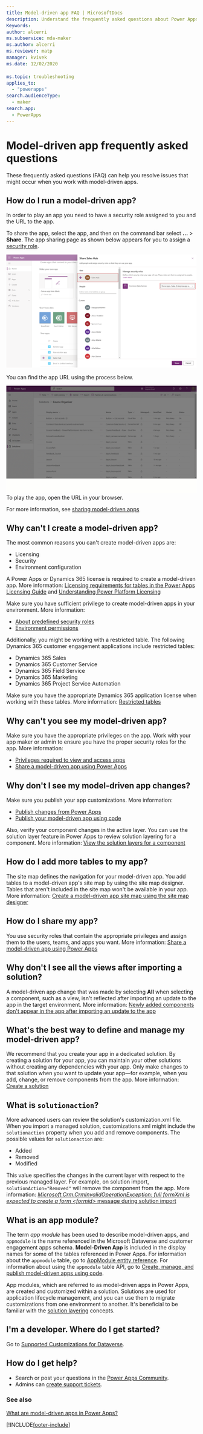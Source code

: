 ```yaml
---
title: Model-driven app FAQ | MicrosoftDocs
description: Understand the frequently asked questions about Power Apps model-driven apps
Keywords: 
author: alcerri
ms.subservice: mda-maker
ms.author: alcerri
ms.reviewer: matp
manager: kvivek
ms.date: 12/02/2020

ms.topic: troubleshooting
applies_to: 
  - "powerapps"
search.audienceType: 
  - maker
search.app: 
  - PowerApps
---
```

# Model-driven app frequently asked questions

These frequently asked questions (FAQ) can help you resolve issues that might occur when you work with model-driven apps.

## How do I run a model-driven app?

In order to play an app you need to have a security role assigned to you and the URL to the app.

To share the app, select the app, and then on the command bar select **...** > **Share**. The app sharing page as shown below appears for you to assign a [security role](../model-driven-apps/model-driven-app-glossary.md#security-role).

!["Sharing a model driven app"](media/share-model-driven-app/share-app.png "Sharing a model driven app")

You can find the app URL using the process below.

!["Acquiring the link for a model-driven app"](media/share-model-driven-app/app-designer-copy-web-url-process.gif "Acquiring the link for a model-driven app")
To play the app, open the URL in your browser.

For more information, see [sharing model-driven apps](share-model-driven-app.md)

## Why can't I create a model-driven app?

The most common reasons you can't create model-driven apps are:

* Licensing
* Security
* Environment configuration

A Power Apps or Dynamics 365 license is required to create a model-driven app. More information: [Licensing requirements for tables in the Power Apps Licensing Guide](https://go.microsoft.com/fwlink/p/?linkid=2085130) and [Understanding Power Platform Licensing](/microsoft-365/community/powerplatformlicensingforcitizendeveloper)

Make sure you have sufficient privilege to create model-driven apps in your environment. More information:

* [About predefined security roles](share-model-driven-app.md#about-predefined-security-roles)
* [Environment permissions](/power-platform/admin/environments-overview#environment-permissions)

Additionally, you might be working with a restricted table. The following Dynamics 365 customer engagement applications include restricted tables:

* Dynamics 365 Sales
* Dynamics 365 Customer Service
* Dynamics 365 Field Service
* Dynamics 365 Marketing
* Dynamics 365 Project Service Automation

Make sure you have the appropriate Dynamics 365 application license when working with these tables. More information: [Restricted tables](../data-platform/data-platform-entity-licenses.md#restricted-tables)

## Why can't you see my model-driven app?

Make sure you have the appropriate privileges on the app. Work with your app maker or admin to ensure you have the proper security roles for the app.
More information:

* [Privileges required to view and access apps](app-visibility-privileges.md)
* [Share a model-driven app using Power Apps](share-model-driven-app.md)

## Why don't I see my model-driven app changes?

Make sure you publish your app customizations. More information:

* [Publish changes from Power Apps](../data-platform/create-solution.md#publish-changes)
* [Publish your model-driven app using code](../../developer/model-driven-apps/create-manage-model-driven-apps-using-code.md#publish-your-model-driven-app)

Also, verify your component changes in the active layer. You can use the solution layer feature in Power Apps to review solution layering for a component. More information: [View the solution layers for a component](../data-platform/solution-layers.md#view-the-solution-layers-for-a-component)

## How do I add more tables to my app?

The site map defines the navigation for your model-driven app. You add tables to a model-driven app's site map by using the site map designer. Tables that aren't included in the site map won't be available in your app. More information: [Create a model-driven app site map using the site map designer](create-site-map-app.md)

## How do I share my app?

You use security roles that contain the appropriate privileges and assign them to the users, teams, and apps you want. More information: [Share a model-driven app using Power Apps](share-model-driven-app.md)

## Why don't I see all the views after importing a solution?

A model-driven app change that was made by selecting **All** when selecting a component, such as a view, isn't reflected after importing an update to the app in the target environment. More information: [Newly added components don't appear in the app after importing an update to the app](../data-platform/import-update-export-solutions.md#newly-added-components-dont-appear-in-the-app-after-importing-an-update-to-the-app)

## What's the best way to define and manage my model-driven app?

We recommend that you create your app in a dedicated solution. By creating a solution for your app, you can maintain your other solutions without creating any dependencies with your app. Only make changes to that solution when you want to update your app&mdash;for example, when you add, change, or remove components from the app. More information: [Create a solution](../data-platform/create-solution.md)

## What is `solutionaction`?

More advanced users can review the solution's customization.xml file. When you import a managed solution, customizations.xml might include the `solutionaction` property when you add and remove components. The possible values for `solutionaction` are:

* Added
* Removed
* Modified

This value specifies the changes in the current layer with respect to the previous managed layer. For example, on solution import, `solutionAction="Removed"` will remove the component from the app. More information: [*Microsoft.Crm.CrmInvalidOperationException: full formXml is expected to create a form &lt;formid&gt;* message during solution import](../data-platform/import-update-export-solutions.md#microsoftcrmcrminvalidoperationexception-full-formxml-is-expected-to-create-a-form-formid-message-during-solution-import)

## What is an app module?

The term *app module* has been used to describe model-driven apps, and `appmodule` is the name referenced in the Microsoft Dataverse and customer engagement apps schema. **Model-Driven App** is included in the display names for some of the tables referenced in Power Apps. For information about the `appmodule` table, go to [AppModule entity reference](../../developer/data-platform/reference/entities/appmodule.md). For information about using the `appmodule` table API, go to [Create, manage, and publish model-driven apps using code](../../developer/model-driven-apps/create-manage-model-driven-apps-using-code.md).

App modules, which are referred to as model-driven apps in Power Apps, are created and customized within a solution. Solutions are used for application lifecycle management, and you can use them to migrate customizations from one environment to another. It's beneficial to be familiar with the [solution layering](/power-platform/alm/solution-layers-alm) concepts.

## I'm a developer. Where do I get started?

Go to [Supported Customizations for Dataverse](../../developer/data-platform/supported-customizations.md).

## How do I get help?

* Search or post your questions in the [Power Apps Community](https://powerusers.microsoft.com/t5/Power-Apps-Community/ct-p/PowerApps1).
* Admins can [create support tickets](https://admin.powerplatform.microsoft.com/support).

### See also

[What are model-driven apps in Power Apps?](model-driven-app-overview.md)

[!INCLUDE[footer-include](../../includes/footer-banner.md)]